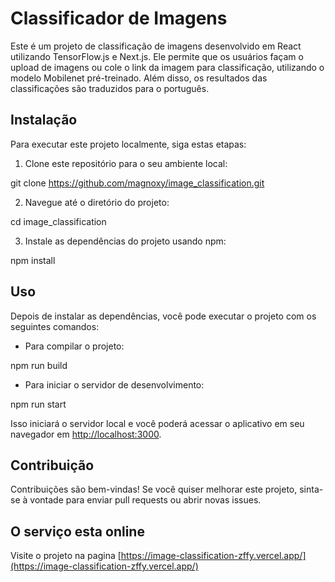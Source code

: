 # Classificador de Imagens

Este é um projeto de classificação de imagens desenvolvido em React utilizando TensorFlow.js e Next.js. Ele permite que os usuários façam o upload de imagens ou cole o link da imagem para classificação, utilizando o modelo Mobilenet pré-treinado. Além disso, os resultados das classificações são traduzidos para o português.

## Instalação

Para executar este projeto localmente, siga estas etapas:

1. Clone este repositório para o seu ambiente local:

git clone https://github.com/magnoxy/image_classification.git


2. Navegue até o diretório do projeto:

cd image_classification


3. Instale as dependências do projeto usando npm:

npm install

## Uso

Depois de instalar as dependências, você pode executar o projeto com os seguintes comandos:

- Para compilar o projeto:

npm run build


- Para iniciar o servidor de desenvolvimento:

npm run start

Isso iniciará o servidor local e você poderá acessar o aplicativo em seu navegador em [http://localhost:3000](http://localhost:3000).

## Contribuição

Contribuições são bem-vindas! Se você quiser melhorar este projeto, sinta-se à vontade para enviar pull requests ou abrir novas issues.

## O serviço esta online
Visite o projeto na pagina [https://image-classification-zffy.vercel.app/](https://image-classification-zffy.vercel.app/)
